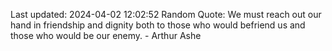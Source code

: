 Last updated: 2024-04-02 12:02:52
Random Quote: We must reach out our hand in friendship and dignity both to those who would befriend us and those who would be our enemy. - Arthur Ashe